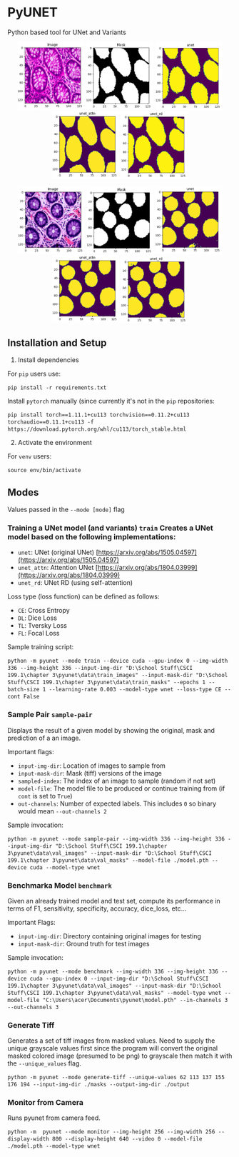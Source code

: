 # PyUNET

Python based tool for UNet and Variants

<p align="center">
  <img src="assets/original-1.png" width="150"/>
  <img src="assets/mask-1.png" width="150"/>
  <img src="assets/unet-1.png" width="150"/>
  <img src="assets/unet-attn-1.png" width="150"/>
  <img src="assets/unet-rd-1.png" width="150"/>
</p>

<p align="center">
  <img src="assets/original-2.png" width="150"/>
  <img src="assets/mask-2.png" width="150"/>
  <img src="assets/unet-2.png" width="150"/>
  <img src="assets/unet-attn-2.png" width="150"/>
  <img src="assets/unet-rd-2.png" width="150"/>
</p>

## Installation and Setup

1. Install dependencies

For `pip` users use:

```
pip install -r requirements.txt
```

Install `pytorch` manually (since currently it's not in the `pip` repositories:

```
pip install torch==1.11.1+cu113 torchvision==0.11.2+cu113 torchaudio==0.11.1+cu113 -f https://download.pytorch.org/whl/cu113/torch_stable.html
```

2. Activate the environment

For `venv` users:

```
source env/bin/activate
```

## Modes

Values passed in the `--mode [mode]` flag

### Training a UNet model (and variants) `train` Creates a UNet model based on the following implementations:

* `unet`: UNet (original UNet) [https://arxiv.org/abs/1505.04597](https://arxiv.org/abs/1505.04597)
* `unet_attn`: Attention UNet [https://arxiv.org/abs/1804.03999](https://arxiv.org/abs/1804.03999)
* `unet_rd`: UNet RD (using self-attention)

Loss type (loss function) can be defined as follows:

* `CE`: Cross Entropy
* `DL`: Dice Loss
* `TL`: Tversky Loss
* `FL`: Focal Loss

Sample training script:

```
python -m pyunet --mode train --device cuda --gpu-index 0 --img-width 336 --img-height 336 --input-img-dir "D:\School Stuff\CSCI 199.1\chapter 3\pyunet\data\train_images" --input-mask-dir "D:\School Stuff\CSCI 199.1\chapter 3\pyunet\data\train_masks" --epochs 1 --batch-size 1 --learning-rate 0.003 --model-type wnet --loss-type CE --cont False
```

### Sample Pair `sample-pair`

Displays the result of a given model by showing the original, mask and prediction of a an image. 

Important flags:

* `input-img-dir`: Location of images to sample from
* `input-mask-dir`: Mask (tiff) versions of the image
* `sampled-index`: The index of an image to sample (random if not set)
* `model-file`: The model file to be produced or continue training from (if `cont` is set to `True`)
* `out-channels`: Number of expected labels. This includes `0` so binary would mean `--out-channels 2`

Sample invocation:

```
python -m pyunet --mode sample-pair --img-width 336 --img-height 336 --input-img-dir "D:\School Stuff\CSCI 199.1\chapter 3\pyunet\data\val_images" --input-mask-dir "D:\School Stuff\CSCI 199.1\chapter 3\pyunet\data\val_masks" --model-file ./model.pth --device cuda --model-type wnet
```

### Benchmarka Model `benchmark`

Given an already trained model and test set, compute its performance in terms of F1, sensitivity, specificity, accuracy, dice_loss, etc...

Important Flags:

* `input-img-dir`: Directory containing original images for testing
* `input-mask-dir`: Ground truth for test images

Sample invocation:

```
python -m pyunet --mode benchmark --img-width 336 --img-height 336 --device cuda --gpu-index 0 --input-img-dir "D:\School Stuff\CSCI 199.1\chapter 3\pyunet\data\val_images" --input-mask-dir "D:\School Stuff\CSCI 199.1\chapter 3\pyunet\data\val_masks" --model-type wnet --model-file "C:\Users\acer\Documents\pyunet\model.pth" --in-channels 3 --out-channels 3
```

### Generate Tiff

Generates a set of tiff images from masked values. Need to supply the unique grayscale values first since the program will convert the original masked colored image (presumed to be png) to grayscale then match it with the `--unique_values` flag.

```
python -m pyunet --mode generate-tiff --unique-values 62 113 137 155 176 194 --input-img-dir ./masks --output-img-dir ./output
```

### Monitor from Camera

Runs pyunet from camera feed.

```
python -m  pyunet --mode monitor --img-height 256 --img-width 256 --display-width 800 --display-height 640 --video 0 --model-file ./model.pth --model-type wnet
```